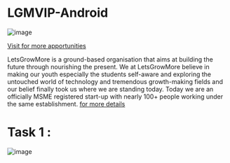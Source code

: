 # LGMVIP-Android
![image](https://user-images.githubusercontent.com/40926139/173292831-6228f461-93e4-44a2-a3d8-fd827c8185d5.png)

[Visit for more apportunities](https://letsgrowmore.in/)


LetsGrowMore is a ground-based organisation that aims at building the future through nourishing the present. We at LetsGrowMore believe in making our youth especially the students self-aware and exploring the untouched world of technology and tremendous growth-making fields and our belief finally took us where we are standing today. Today we are an officially MSME registered start-up with nearly 100+ people working under the same establishment.
[for more details](https://www.canva.com/design/DAEjehKQ8ic/VirbEvf1-QEwkKQ6cOpFag/view?utm_content=DAEjehKQ8ic&utm_campaign=designshare&utm_medium=link&utm_source=sharebutton#9)

# Task 1 :

![image](https://user-images.githubusercontent.com/40926139/173293454-d987184b-2daf-4633-aacd-ade79ffa852f.png)
